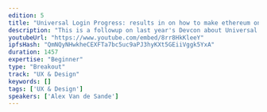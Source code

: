 ```yaml
---
edition: 5
title: "Universal Login Progress: results in on how to make ethereum on boarding much simpler"
description: "This is a followup on last year's Devcon about Universal logins and how we can make onboarding much better by getting rid of private keys, seeds and passwords. I will present progress on the Universal Login standard and how it can help ethereum apps to reach mainstream audiences."
youtubeUrl: "https://www.youtube.com/embed/8rr8HkKleeY"
ipfsHash: "QmNQyNHwkheCEXFTa7bc5uc9aPJ3hyKXt5GEiiVggk5YxA"
duration: 1457
expertise: "Beginner"
type: "Breakout"
track: "UX & Design"
keywords: []
tags: ['UX & Design']
speakers: ['Alex Van de Sande']
---
```


